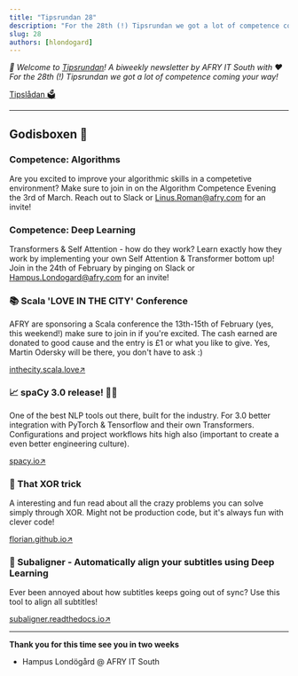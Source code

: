 ```yaml
---
title: "Tipsrundan 28"
description: "For the 28th (!) Tipsrundan we got a lot of competence coming your way!"
slug: 28
authors: [hlondogard]
---
```

_👋 Welcome to [Tipsrundan](https://afry-south.github.io/tipsrundan/2021-02-09-tipsrundan-28/)! A biweekly newsletter by AFRY IT South with ❤️_  
_For the 28th (!) Tipsrundan we got a lot of competence coming your way!_
<!--truncate-->

[Tipslådan 🗳](mailto:hampus.londogard@afry.com?subject=Tips)    

---




## Godisboxen 🍭
        
###  Competence: Algorithms

Are you excited to improve your algorithmic skills in a competetive environment? Make sure to join in on the Algorithm Competence Evening the 3rd of March. Reach out to Slack or Linus.Roman@afry.com for an invite!



###  Competence: Deep Learning

Transformers & Self Attention - how do they work? Learn exactly how they work by implementing your own Self Attention & Transformer bottom up! Join in the 24th of February by pinging on Slack or Hampus.Londogard@afry.com for an invite!



### 📚 Scala 'LOVE IN THE CITY' Conference

AFRY are sponsoring a Scala conference the 13th-15th of February (yes, this weekend!) make sure to join in if you're excited. The cash earned are donated to good cause and the entry is £1 or what you like to give. Yes, Martin Odersky will be there, you don't have to ask :)

[inthecity.scala.love↗](https://inthecity.scala.love/)

### 📈 spaCy 3.0 release! 🥳🎉

One of the best NLP tools out there, built for the industry. For 3.0 better integration with PyTorch & Tensorflow and their own Transformers. Configurations and project workflows hits high also (important to create a even better engineering culture).

[spacy.io↗](https://spacy.io/usage/v3)

### 🔀 That XOR trick

A interesting and fun read about all the crazy problems you can solve simply through XOR. Might not be production code, but it's always fun with clever code!

[florian.github.io↗](https://florian.github.io/xor-trick/)

### 🔀 Subaligner - Automatically align your subtitles using Deep Learning

Ever been annoyed about how subtitles keeps going out of sync? Use this tool to align all subtitles!

[subaligner.readthedocs.io↗](https://subaligner.readthedocs.io/en/latest/)   

---

**Thank you for this time see you in two weeks**   
- Hampus Londögård @ AFRY IT South